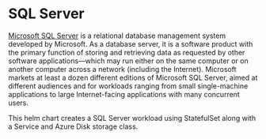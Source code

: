 # SQL Server

[Microsoft SQL Server](https://en.wikipedia.org/wiki/Microsoft_SQL_Server/) is a relational database management system developed by Microsoft. As a database server, it is a software product with the primary function of storing and retrieving data as requested by other software applications—which may run either on the same computer or on another computer across a network (including the Internet). Microsoft markets at least a dozen different editions of Microsoft SQL Server, aimed at different audiences and for workloads ranging from small single-machine applications to large Internet-facing applications with many concurrent users.

This helm chart creates a SQL Server workload using StatefulSet along with a Service and Azure Disk storage class.
